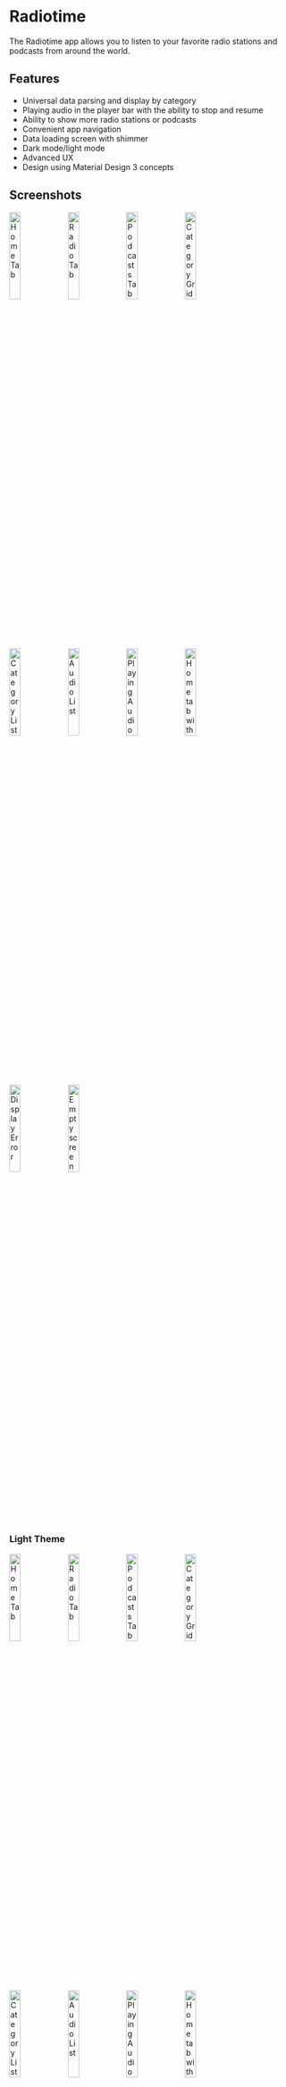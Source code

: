 # Radiotime

The Radiotime app allows you to listen to your favorite radio stations and podcasts from around the
world.

## Features

- Universal data parsing and display by category
- Playing audio in the player bar with the ability to stop and resume
- Ability to show more radio stations or podcasts
- Convenient app navigation
- Data loading screen with shimmer
- Dark mode/light mode
- Advanced UX
- Design using Material Design 3 concepts

## Screenshots

<img src="https://github.com/artyom4ek/radiotime-android/assets/10499697/6159ca76-d600-4880-8397-2c41536bfcda" alt="Home Tab" width="20%" height="20%">
<img src="https://github.com/artyom4ek/radiotime-android/assets/10499697/51591bd7-84c5-4027-b37d-7eb3f5f2e69d" alt="Radio Tab" width="20%" height="20%">
<img src="https://github.com/artyom4ek/radiotime-android/assets/10499697/de800446-b1ca-4b6d-adff-4cb6dcb690c4" alt="Podcasts Tab" width="20%" height="20%">
<img src="https://github.com/artyom4ek/radiotime-android/assets/10499697/adcc3447-d046-4c18-ae80-d824bf9653d5" alt="Category Grid" width="20%" height="20%">
<img src="https://github.com/artyom4ek/radiotime-android/assets/10499697/f8a81045-10e2-4e64-8c4f-ce279b8f1824" alt="Category List" width="20%" height="20%">
<img src="https://github.com/artyom4ek/radiotime-android/assets/10499697/17dded82-ea1a-4245-a349-d7b0e79cb1c9" alt="Audio List" width="20%" height="20%">
<img src="https://github.com/artyom4ek/radiotime-android/assets/10499697/d082abb7-aba2-44f6-960a-8017d6e25318" alt="Playing Audio" width="20%" height="20%">
<img src="https://github.com/artyom4ek/radiotime-android/assets/10499697/19416b7a-278d-4352-808a-6fe8882cb99b" alt="Home tab with Player Bar" width="20%" height="20%">
<img src="https://github.com/artyom4ek/radiotime-android/assets/10499697/dcc9f096-0417-484d-8b87-090a020ce964" alt="Display Error" width="20%" height="20%">
<img src="https://github.com/artyom4ek/radiotime-android/assets/10499697/027a61d2-d6be-4496-9132-1efc116066b7" alt="Empty screen" width="20%" height="20%">

### Light Theme

<img src="https://github.com/artyom4ek/radiotime-android/assets/10499697/9d819d1c-8fcc-4ba0-8ac9-a784e4e15408" alt="Home Tab" width="20%" height="20%">
<img src="https://github.com/artyom4ek/radiotime-android/assets/10499697/9792639a-d856-4d38-8443-6e341faa650f" alt="Radio Tab" width="20%" height="20%">
<img src="https://github.com/artyom4ek/radiotime-android/assets/10499697/c7d067ff-e4d5-4e81-a624-bd8a1cb7338f" alt="Podcasts Tab" width="20%" height="20%">
<img src="https://github.com/artyom4ek/radiotime-android/assets/10499697/a49097a9-20de-4140-ae95-99c6ce181648" alt="Category Grid" width="20%" height="20%">
<img src="https://github.com/artyom4ek/radiotime-android/assets/10499697/d9d94ea4-a951-473e-b2cb-2d9c9d766f33" alt="Category List" width="20%" height="20%">
<img src="https://github.com/artyom4ek/radiotime-android/assets/10499697/d1acec93-1021-43e8-ab87-835a27ddb1b5" alt="Audio List" width="20%" height="20%">
<img src="https://github.com/artyom4ek/radiotime-android/assets/10499697/07a161ea-e817-43c4-a0ab-8dc521db4735" alt="Playing Audio" width="20%" height="20%">
<img src="https://github.com/artyom4ek/radiotime-android/assets/10499697/7957ef86-1283-4461-93eb-c4a9f8b5532b" alt="Home tab with Player Bar" width="20%" height="20%">
<img src="https://github.com/artyom4ek/radiotime-android/assets/10499697/01f3e6d5-c5e9-40a1-a11c-87630434dace" alt="Display Error" width="20%" height="20%">
<img src="https://github.com/artyom4ek/radiotime-android/assets/10499697/2aa4d628-11a2-49ef-be52-e513823656d5" alt="Empty Screen" width="20%" height="20%">

## Project description

### UI/UX

The initial link contains 7 elements:

- Local Radio
- Music
- Talk
- Sports
- By Location
- By Language
- Podcasts

After analyzing each link, I grouped them into separate screens:

- `Home` (contains categories that can be both radio stations and podcasts)
- `Radio` (contains local radio stations)
- `Podcasts` (contains a list of podcast categories)

Thus, we can use the `BottomBar` and assign this group to each tab.

### Core logic

The project consists of modules:

- `navigation` and `common` modules
- individual features (screens) are stored in `features`
- business logic in `domain` module
- the data is in the `data` module.

The main logic for providing and processing data is located in `data` module. The main classes are
the `parser` and `mappers` (the main one being `RawDataMapper`). The `Parser` serves to parse the
response and analyze its objects. The analysis consists in finding out what type of data needs to be
processed.

After a deep analysis of the links, I identified 4 categories (Content Type):

- `grid` (it can be assumed that this is a category consisting only of the name and link type)
- `list` (it can be assumed that this is also a category, but it contains the items "show", "
  station" and others)
- `audio list` (contains only audio elements)
- `empty list` (contains no elements)

Also the response (object) can contain `children`. Each such object can be considered as a `Tab`
which contains elements of one of the `4 types` that were described above.
`RawDataMapper` is needed in order to convert raw data into data of specific types (`ContentType`),
and the `Parser` helps it in this. The rest of the mappers (`DomainMapper`) convert the raw data
into specific objects with specific fields.
Thus, we have a universal parser and only one screen (`DetailsScreen`), which can display content
with different data.

## Development process

* Standard `Git Flow` with branches:
    * `main` - represents the stable and deployable version of the codebase
    * `develop`- serves as a staging area for ongoing development work
    * `features` - used for implementing specific features or functionality in separate branches

## Tech Stack

* IDE
    * Android Studio Flamingo 2022.2.1 Patch 2
* UI
    * [Jetpack Compose](https://developer.android.com/jetpack/compose) declarative UI framework
    * [Material Design 3](https://developer.android.com/jetpack/compose/designsystems/material3)

* Tech/Tools
    * [Kotlin](https://kotlinlang.org/) 100% coverage
    * [Coroutines](https://kotlinlang.org/docs/reference/coroutines-overview.html)
      and [Flow](https://developer.android.com/kotlin/flow) for async operations
    * Gradle
        * Gradle Dependency management
        * Kotlin DSL
    * [Jetpack](https://developer.android.com/jetpack)
        * [Compose](https://developer.android.com/jetpack/compose)
        * [Navigation](https://developer.android.com/topic/libraries/architecture/navigation/) for
          navigation between composables
        * [ViewModel](https://developer.android.com/topic/libraries/architecture/viewmodel) that
          stores, exposes and manages UI state
        * [Media3](https://developer.android.com/jetpack/androidx/releases/media3) for playing audio

    * [Dependency Injection](https://developer.android.com/training/dependency-injection)
        * [Hilt](https://dagger.dev/hilt/) - Standard library to incorporate Dagger dependency
          injection into an Android application
        * [Hilt-ViewModel](https://developer.android.com/training/dependency-injection/hilt-jetpack)
          - DI for injecting `ViewModel`

    * Networking
        * [Retrofit 2](https://square.github.io/retrofit/)
        * [Kotlinx Serialization](https://kotlinlang.org/docs/serialization.html)
        * OkHttp3
        * Json structure

    * [Coil](https://github.com/coil-kt/coil) for image loading

    * [Compose Shimmer](https://github.com/valentinilk/compose-shimmer) for a shimmer effect that
      traverses across the whole screen
    * [Timber](https://github.com/JakeWharton/timber) logger

* Modern Architecture
    * Single Activity architecture
    * [Clean Architecture](https://blog.cleancoder.com/uncle-bob/2012/08/13/the-clean-architecture.html)
    * MVI (Model View Intent)
    * [Modularization](https://developer.android.com/topic/modularization)
    * Repository pattern
    * [Android Architecture components](https://developer.android.com/topic/libraries/architecture)
    * Solid Principles

* Tests
    * jUnit4
    * Mockito

## Architectural Design

<img src="https://github.com/artyom4ek/radiotime-android/assets/10499697/206f5b13-2213-499a-9ecd-4254d4a9c215" alt="Architectural Design" width="60%" height="60%">

## Module Design

| Module name        | Type                 | Description                                  |
| -------------      | -------------        | -------------                                |
| [app](/app/)  | Android Application  | MainActivity, BaseApplication, Theme, Hilt setup. |
| [buildSrc](/buildSrc/)               | Kotlin DSL  | Gradle Dependency management. |
| [common](/common/)    | Java/Kotlin Library  | Common components and settings for all modules. |     
| [data](/data/)    | Java/Kotlin Library  | Data-source (network, mappers, repositories etc). |
| [domain](/domain/)        | Java/Kotlin Library  | Domain models and interfaces data for feature modules. |
| [features-details](/features/details/)   | Java/Kotlin Library  | UI components for the Details screen.   |
| [features-home](/features/home/)        | Java/Kotlin Library      | UI components for the Home screen.    |
| [features-podcasts](/features/podcasts/)      | Java/Kotlin Library      | UI components for the Podcasts screen.|
| [features-radio](/features/radio/)          | Java/Kotlin Library  | UI components for the Radio screen.|
| [navigation](/navigation/)         | Java/Kotlin Library      | Project navigation logic. |

## Tests

### Unit tests

1. [ParserTest.kt](data/src/androidTest/kotlin/com/tunein/radiotime/data/parser/ParserTest.kt)

## Tested on

1. Physical device: Xiaomi Redmi Note 6 Pro (Android 9, API level 29)
2. Virtual device: Android smartphone emulators (Android 13, API level 33)

## TODOs

* Improve data parsing logic (see `TODO` annotation)
* Add screen state when changing tabs (see `FIXME` annotation)
* Fix "Source Error" error when playing some audio formats
* Add Splash screen
* Move MainActivity and logic to Main feature
* Improve shimmer color for light theme
* Improve Theme and move duplicate components into a common module
* Customize design for tablets
* Show screen with player and audio data when clicking on audio element and player bar
* Add Shared ViewModel for Media logic
* Add custom errors to Domain module
* Add dynamic title to Details Screen toolbar
* Add more Unit tests for classes with core logic
* Add UI tests
* Add PullRefresh for each screen
* Add a foreground service to play audio in the background
* Add an audio loading indicator
* Add favorite podcast/station list tab
* etc.